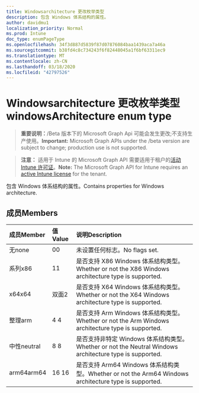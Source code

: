 ```yaml
---
title: Windowsarchitecture 更改枚举类型
description: 包含 Windows 体系结构的属性。
author: davidmu1
localization_priority: Normal
ms.prod: Intune
doc_type: enumPageType
ms.openlocfilehash: 34f3d887d5839f87d07876084baa1439aca7a46a
ms.sourcegitcommit: b38fd4c8c734243f6f82448045a1f6bf63311ec9
ms.translationtype: MT
ms.contentlocale: zh-CN
ms.lasthandoff: 03/18/2020
ms.locfileid: "42797526"
---
```

# <a name="windowsarchitecture-enum-type"></a><span data-ttu-id="adccd-103">Windowsarchitecture 更改枚举类型</span><span class="sxs-lookup"><span data-stu-id="adccd-103">windowsArchitecture enum type</span></span>

> <span data-ttu-id="adccd-104">**重要说明：**/Beta 版本下的 Microsoft Graph Api 可能会发生更改;不支持生产使用。</span><span class="sxs-lookup"><span data-stu-id="adccd-104">**Important:** Microsoft Graph APIs under the /beta version are subject to change; production use is not supported.</span></span>

> <span data-ttu-id="adccd-105">**注意：** 适用于 Intune 的 Microsoft Graph API 需要适用于租户的[活动 Intune 许可证](https://go.microsoft.com/fwlink/?linkid=839381)。</span><span class="sxs-lookup"><span data-stu-id="adccd-105">**Note:** The Microsoft Graph API for Intune requires an [active Intune license](https://go.microsoft.com/fwlink/?linkid=839381) for the tenant.</span></span>

<span data-ttu-id="adccd-106">包含 Windows 体系结构的属性。</span><span class="sxs-lookup"><span data-stu-id="adccd-106">Contains properties for Windows architecture.</span></span>

## <a name="members"></a><span data-ttu-id="adccd-107">成员</span><span class="sxs-lookup"><span data-stu-id="adccd-107">Members</span></span>
|<span data-ttu-id="adccd-108">成员</span><span class="sxs-lookup"><span data-stu-id="adccd-108">Member</span></span>|<span data-ttu-id="adccd-109">值</span><span class="sxs-lookup"><span data-stu-id="adccd-109">Value</span></span>|<span data-ttu-id="adccd-110">说明</span><span class="sxs-lookup"><span data-stu-id="adccd-110">Description</span></span>|
|:---|:---|:---|
|<span data-ttu-id="adccd-111">无</span><span class="sxs-lookup"><span data-stu-id="adccd-111">none</span></span>|<span data-ttu-id="adccd-112">0</span><span class="sxs-lookup"><span data-stu-id="adccd-112">0</span></span>|<span data-ttu-id="adccd-113">未设置任何标志。</span><span class="sxs-lookup"><span data-stu-id="adccd-113">No flags set.</span></span>|
|<span data-ttu-id="adccd-114">系列</span><span class="sxs-lookup"><span data-stu-id="adccd-114">x86</span></span>|<span data-ttu-id="adccd-115">1</span><span class="sxs-lookup"><span data-stu-id="adccd-115">1</span></span>|<span data-ttu-id="adccd-116">是否支持 X86 Windows 体系结构类型。</span><span class="sxs-lookup"><span data-stu-id="adccd-116">Whether or not the X86 Windows architecture type is supported.</span></span>|
|<span data-ttu-id="adccd-117">x64</span><span class="sxs-lookup"><span data-stu-id="adccd-117">x64</span></span>|<span data-ttu-id="adccd-118">双面</span><span class="sxs-lookup"><span data-stu-id="adccd-118">2</span></span>|<span data-ttu-id="adccd-119">是否支持 X64 Windows 体系结构类型。</span><span class="sxs-lookup"><span data-stu-id="adccd-119">Whether or not the X64 Windows architecture type is supported.</span></span>|
|<span data-ttu-id="adccd-120">整理</span><span class="sxs-lookup"><span data-stu-id="adccd-120">arm</span></span>|<span data-ttu-id="adccd-121">4 </span><span class="sxs-lookup"><span data-stu-id="adccd-121">4</span></span>|<span data-ttu-id="adccd-122">是否支持 Arm Windows 体系结构类型。</span><span class="sxs-lookup"><span data-stu-id="adccd-122">Whether or not the Arm Windows architecture type is supported.</span></span>|
|<span data-ttu-id="adccd-123">中性</span><span class="sxs-lookup"><span data-stu-id="adccd-123">neutral</span></span>|<span data-ttu-id="adccd-124">8 </span><span class="sxs-lookup"><span data-stu-id="adccd-124">8</span></span>|<span data-ttu-id="adccd-125">是否支持非特定 Windows 体系结构类型。</span><span class="sxs-lookup"><span data-stu-id="adccd-125">Whether or not the Neutral Windows architecture type is supported.</span></span>|
|<span data-ttu-id="adccd-126">arm64</span><span class="sxs-lookup"><span data-stu-id="adccd-126">arm64</span></span>|<span data-ttu-id="adccd-127">16 </span><span class="sxs-lookup"><span data-stu-id="adccd-127">16</span></span>|<span data-ttu-id="adccd-128">是否支持 Arm64 Windows 体系结构类型。</span><span class="sxs-lookup"><span data-stu-id="adccd-128">Whether or not the Arm64 Windows architecture type is supported.</span></span>|



